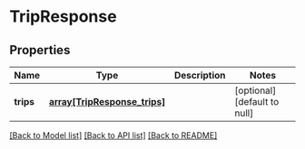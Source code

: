# TripResponse

## Properties
Name | Type | Description | Notes
------------ | ------------- | ------------- | -------------
**trips** | [**array[TripResponse_trips]**](TripResponse_trips.md) |  | [optional] [default to null]

[[Back to Model list]](../README.md#documentation-for-models) [[Back to API list]](../README.md#documentation-for-api-endpoints) [[Back to README]](../README.md)


